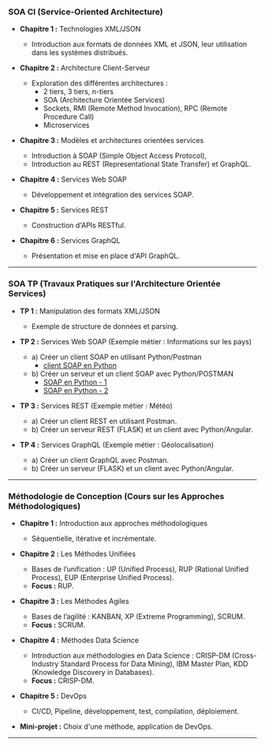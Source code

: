 ### **SOA CI (Service-Oriented Architecture)**

- **Chapitre 1 :** Technologies XML/JSON
  - Introduction aux formats de données XML et JSON, leur utilisation dans les systèmes distribués.

- **Chapitre 2 :** Architecture Client-Serveur
  - Exploration des différentes architectures :
    - 2 tiers, 3 tiers, n-tiers
    - SOA (Architecture Orientée Services)
    - Sockets, RMI (Remote Method Invocation), RPC (Remote Procedure Call)
    - Microservices

- **Chapitre 3 :** Modèles et architectures orientées services
  - Introduction à SOAP (Simple Object Access Protocol), 
  - Introduction au REST (Representational State Transfer) et GraphQL.

- **Chapitre 4 :** Services Web SOAP
  - Développement et intégration des services SOAP.

- **Chapitre 5 :** Services REST
  - Construction d'APIs RESTful.

- **Chapitre 6 :** Services GraphQL
  - Présentation et mise en place d'API GraphQL.

---

### **SOA TP (Travaux Pratiques sur l'Architecture Orientée Services)**

- **TP 1 :** Manipulation des formats XML/JSON
  - Exemple de structure de données et parsing.

- **TP 2 :** Services Web SOAP (Exemple métier : Informations sur les pays)
  - a) Créer un client SOAP en utilisant Python/Postman
    - [client SOAP en Python ](https://www.geeksforgeeks.org/making-soap-api-calls-using-python/)
  - b) Créer un serveur et un client SOAP avec Python/POSTMAN
    - [SOAP en Python - 1 ](https://webpy.org/cookbook/webservice)
    - [SOAP en Python - 2 ](https://apidog.com/blog/python-working-with-soap-api/)

- **TP 3 :** Services REST (Exemple métier : Météo)
  - a) Créer un client REST en utilisant Postman.
  - b) Créer un serveur REST (FLASK) et un client avec Python/Angular.

- **TP 4 :** Services GraphQL (Exemple métier : Géolocalisation)
  - a) Créer un client GraphQL avec Postman.
  - b) Créer un serveur (FLASK) et un client avec Python/Angular.

---

### **Méthodologie de Conception (Cours sur les Approches Méthodologiques)**

- **Chapitre 1 :** Introduction aux approches méthodologiques
  - Séquentielle, itérative et incrémentale.

- **Chapitre 2 :** Les Méthodes Unifiées
  - Bases de l’unification : UP (Unified Process), RUP (Rational Unified Process), EUP (Enterprise Unified Process).
  - **Focus :** RUP.

- **Chapitre 3 :** Les Méthodes Agiles
  - Bases de l’agilité : KANBAN, XP (Extreme Programming), SCRUM.
  - **Focus :** SCRUM.

- **Chapitre 4 :** Méthodes Data Science
  - Introduction aux méthodologies en Data Science : CRISP-DM (Cross-Industry Standard Process for Data Mining), IBM Master Plan, KDD (Knowledge Discovery in Databases).
  - **Focus :** CRISP-DM.

- **Chapitre 5 :** DevOps
  - CI/CD, Pipeline, développement, test, compilation, déploiement.

- **Mini-projet :** Choix d'une méthode, application de DevOps.

---
